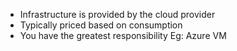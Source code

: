 - Infrastructure is provided by the cloud provider
- Typically priced based on consumption
- You have the greatest responsibility
  Eg: Azure VM

